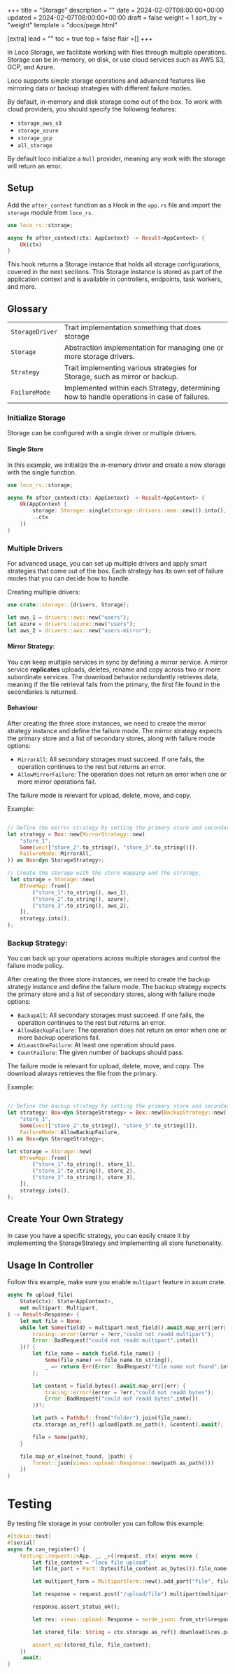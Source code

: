 +++
title = "Storage"
description = ""
date = 2024-02-07T08:00:00+00:00
updated = 2024-02-07T08:00:00+00:00
draft = false
weight = 1
sort_by = "weight"
template = "docs/page.html"

[extra]
lead = ""
toc = true
top = false
flair =[]
+++

In Loco Storage, we facilitate working with files through multiple operations. Storage can be in-memory, on disk, or use cloud services such as AWS S3, GCP, and Azure.

Loco supports simple storage operations and advanced features like mirroring data or backup strategies with different failure modes.

By default, in-memory and disk storage come out of the box. To work with cloud providers, you should specify the following features:
- `storage_aws_s3`
- `storage_azure`
- `storage_gcp`
- `all_storage`

By default loco initialize a `Null` provider, meaning any work with the storage will return an error. 

## Setup

Add the `after_context` function as a Hook in the `app.rs` file and import the `storage` module from `loco_rs`.

```rust
use loco_rs::storage;

async fn after_context(ctx: AppContext) -> Result<AppContext> {
    Ok(ctx)
}
```

This hook returns a Storage instance that holds all storage configurations, covered in the next sections. This Storage instance is stored as part of the application context and is available in controllers, endpoints, task workers, and more.

## Glossary
|          |   |
| -        | - |
| `StorageDriver` | Trait implementation something that does storage  |
| `Storage`| Abstraction implementation for managing one or more storage drivers. |
| `Strategy`| Trait implementing various strategies for Storage, such as mirror or backup. |
| `FailureMode`| Implemented within each Strategy, determining how to handle operations in case of failures. |

### Initialize Storage

Storage can be configured with a single driver or multiple drivers.

#### Single Store

In this example, we initialize the in-memory driver and create a new storage with the single function.

```rust
use loco_rs::storage;

async fn after_context(ctx: AppContext) -> Result<AppContext> {
    Ok(AppContext {
        storage: Storage::single(storage::drivers::mem::new()).into(),
        ..ctx
    })
}
```

### Multiple Drivers

For advanced usage, you can set up multiple drivers and apply smart strategies that come out of the box. Each strategy has its own set of failure modes that you can decide how to handle.

Creating multiple drivers:

```rust
use crate::storage::{drivers, Storage};

let aws_1 = drivers::aws::new("users");
let azure = drivers::azure::new("users");
let aws_2 = drivers::aws::new("users-mirror");
```

#### Mirror Strategy:
You can keep multiple services in sync by defining a mirror service. A mirror service **replicates** uploads, deletes, rename and copy across two or more subordinate services. The download behavior redundantly retrieves data, meaning if the file retrieval fails from the primary, the first file found in the secondaries is returned.

#### Behaviour

After creating the three store instances, we need to create the mirror strategy instance and define the failure mode. The mirror strategy expects the primary store and a list of secondary stores, along with failure mode options:
- `MirrorAll`: All secondary storages must succeed. If one fails, the operation continues to the rest but returns an error.
- `AllowMirrorFailure`: The operation does not return an error when one or more mirror operations fail.

The failure mode is relevant for upload, delete, move, and copy.

Example:
```rust

// Define the mirror strategy by setting the primary store and secondary stores by names.
let strategy = Box::new(MirrorStrategy::new(
    "store_1",
    Some(vec!["store_2".to_string(), "store_3".to_string()]),
    FailureMode::MirrorAll,
)) as Box<dyn StorageStrategy>;

// Create the storage with the store mapping and the strategy.
 let storage = Storage::new(
    BTreeMap::from([
        ("store_1".to_string(), aws_1),
        ("store_2".to_string(), azure),
        ("store_3".to_string(), aws_2),
    ]),
    strategy.into(),
);
```

### Backup Strategy:

You can back up your operations across multiple storages and control the failure mode policy.

After creating the three store instances, we need to create the backup strategy instance and define the failure mode. The backup strategy expects the primary store and a list of secondary stores, along with failure mode options:
- `BackupAll`: All secondary storages must succeed. If one fails, the operation continues to the rest but returns an error.
- `AllowBackupFailure`: The operation does not return an error when one or more backup operations fail.
- `AtLeastOneFailure`: At least one operation should pass.
- `CountFailure`: The given number of backups should pass.

The failure mode is relevant for upload, delete, move, and copy. The download always retrieves the file from the primary.

Example:
```rust

// Define the backup strategy by setting the primary store and secondary stores by names.
let strategy: Box<dyn StorageStrategy> = Box::new(BackupStrategy::new(
    "store_1",
    Some(vec!["store_2".to_string(), "store_3".to_string()]),
    FailureMode::AllowBackupFailure,
)) as Box<dyn StorageStrategy>;

let storage = Storage::new(
    BTreeMap::from([
        ("store_1".to_string(), store_1),
        ("store_2".to_string(), store_2),
        ("store_3".to_string(), store_3),
    ]),
    strategy.into(),
);
```

## Create Your Own Strategy

In case you have a specific strategy, you can easily create it by implementing the StorageStrategy and implementing all store functionality.

## Usage In Controller

Follow this example, make sure you enable `multipart` feature in axum crate.

```rust
async fn upload_file(
    State(ctx): State<AppContext>,
    mut multipart: Multipart,
) -> Result<Response> {
    let mut file = None;
    while let Some(field) = multipart.next_field().await.map_err(|err| {
        tracing::error!(error = ?err,"could not readd multipart");
        Error::BadRequest("could not readd multipart".into())
    })? {
        let file_name = match field.file_name() {
            Some(file_name) => file_name.to_string(),
            _ => return Err(Error::BadRequest("file name not found".into())),
        };

        let content = field.bytes().await.map_err(|err| {
            tracing::error!(error = ?err,"could not readd bytes");
            Error::BadRequest("could not readd bytes".into())
        })?;

        let path = PathBuf::from("folder").join(file_name);
        ctx.storage.as_ref().upload(path.as_path(), &content).await?;

        file = Some(path);
    }

    file.map_or_else(not_found, |path| {
        format::json(views::upload::Response::new(path.as_path()))
    })
}
```
# Testing

By testing file storage in your controller you can follow this example:

```rust
#[tokio::test]
#[serial]
async fn can_register() {
    testing::request::<App, _, _>(|request, ctx| async move {
        let file_content = "loco file upload";
        let file_part = Part::bytes(file_content.as_bytes()).file_name("loco.txt");

        let multipart_form = MultipartForm::new().add_part("file", file_part);

        let response = request.post("/upload/file").multipart(multipart_form).await;

        response.assert_status_ok();

        let res: views::upload::Response = serde_json::from_str(&response.text()).unwrap();

        let stored_file: String = ctx.storage.as_ref().download(&res.path).await.unwrap();

        assert_eq!(stored_file, file_content);
    })
    .await;
}
```

